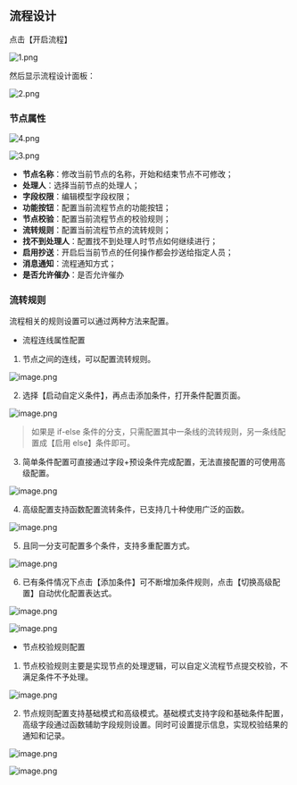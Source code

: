 ## 流程设计

点击【开启流程】

![1.png](../../../static/img/操作指南/页面设计/模型页面设计/页面流程设计/1_0d181ef.png)

然后显示流程设计面板：

![2.png](../../../static/img/操作指南/页面设计/模型页面设计/页面流程设计/2_3a0c67b.png)

### 节点属性

![4.png](../../../static/img/操作指南/页面设计/模型页面设计/页面流程设计/4_64d5079.png)

![3.png](../../../static/img/操作指南/页面设计/模型页面设计/页面流程设计/3_5255565.png)

- **节点名称**：修改当前节点的名称，开始和结束节点不可修改；
- **处理人**：选择当前节点的处理人；
- **字段权限**：编辑模型字段权限；
- **功能按钮**：配置当前流程节点的功能按钮；
- **节点校验**：配置当前流程节点的校验规则；
- **流转规则**：配置当前流程节点的流转规则；
- **找不到处理人**：配置找不到处理人时节点如何继续进行；
- **启用抄送**：开启后当前节点的任何操作都会抄送给指定人员；
- **消息通知**：流程通知方式；
- **是否允许催办**：是否允许催办

### 流转规则

流程相关的规则设置可以通过两种方法来配置。

- 流程连线属性配置

1. 节点之间的连线，可以配置流转规则。

![image.png](../../../static/img/操作指南/页面设计/模型页面设计/页面流程设计/image_d869411.png)

2. 选择【启动自定义条件】，再点击添加条件，打开条件配置页面。

![image.png](../../../static/img/操作指南/页面设计/模型页面设计/页面流程设计/image_cf826c2.png)

> 如果是 if-else 条件的分支，只需配置其中一条线的流转规则，另一条线配置成【启用 else】条件即可。

3. 简单条件配置可直接通过字段+预设条件完成配置，无法直接配置的可使用高级配置。

![image.png](../../../static/img/操作指南/页面设计/模型页面设计/页面流程设计/image_b601b62.png)

4. 高级配置支持函数配置流转条件，已支持几十种使用广泛的函数。

![image.png](../../../static/img/操作指南/页面设计/模型页面设计/页面流程设计/image_b13a101.png)

5. 且同一分支可配置多个条件，支持多重配置方式。

![image.png](../../../static/img/操作指南/页面设计/模型页面设计/页面流程设计/image_a5d5087.png)

6. 已有条件情况下点击【添加条件】可不断增加条件规则，点击【切换高级配置】自动优化配置表达式。

![image.png](../../../static/img/操作指南/页面设计/模型页面设计/页面流程设计/image_f17f9f2.png)

![image.png](../../../static/img/操作指南/页面设计/模型页面设计/页面流程设计/image_5ca531b.png)

- 节点校验规则配置

1. 节点校验规则主要是实现节点的处理逻辑，可以自定义流程节点提交校验，不满足条件不予处理。

![image.png](../../../static/img/操作指南/页面设计/模型页面设计/页面流程设计/image_069b8fa.png)

2. 节点规则配置支持基础模式和高级模式。基础模式支持字段和基础条件配置，高级字段通过函数辅助字段规则设置。同时可设置提示信息，实现校验结果的通知和记录。

![image.png](../../../static/img/操作指南/页面设计/模型页面设计/页面流程设计/image_e27805e.png)

![image.png](../../../static/img/操作指南/页面设计/模型页面设计/页面流程设计/image_a197d35.png)
